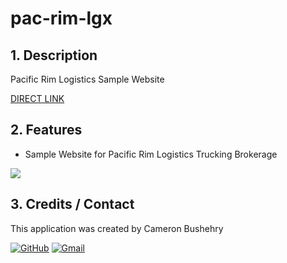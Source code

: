 # pac-rim-lgx

## 1. Description
Pacific Rim Logistics Sample Website

[DIRECT LINK](https://cbushehry.github.io/pac-rim-lgx/)

## 2. Features
 * Sample Website for Pacific Rim Logistics Trucking Brokerage

 ![](assets/images/pac-rim-lgx.jpg)

## 3. Credits / Contact
This application was created by Cameron Bushehry

  [![GitHub](https://img.shields.io/badge/github-%23121011.svg?style=for-the-badge&logo=github&logoColor=white)](https://github.com/cbushehry)
  [![Gmail](https://img.shields.io/badge/Gmail-D14836?style=for-the-badge&logo=gmail&logoColor=white)](mailto:c.bushehry@gmail.com)